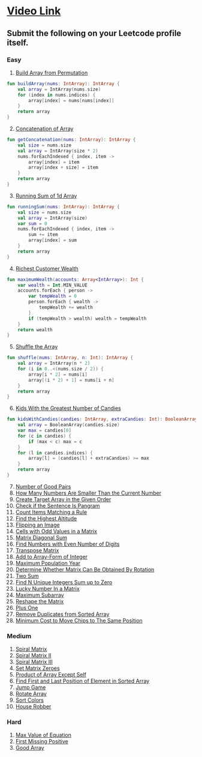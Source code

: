 # [Video Link](https://youtu.be/n60Dn0UsbEk)

## Submit the following on your Leetcode profile itself.

### Easy
1. [Build Array from Permutation](https://leetcode.com/problems/build-array-from-permutation/)

```kotlin
fun buildArray(nums: IntArray): IntArray {
    val array = IntArray(nums.size)
    for (index in nums.indices) {
        array[index] = nums[nums[index]]
    }
    return array
}
```
2. [Concatenation of Array](https://leetcode.com/problems/concatenation-of-array/)

```kotlin
fun getConcatenation(nums: IntArray): IntArray {
    val size = nums.size
    val array = IntArray(size * 2)
    nums.forEachIndexed { index, item ->
        array[index] = item
        array[index + size] = item
    }
    return array
}
```
3. [Running Sum of 1d Array](https://leetcode.com/problems/running-sum-of-1d-array/)

```kotlin
fun runningSum(nums: IntArray): IntArray {
    val size = nums.size
    val array = IntArray(size)
    var sum = 0
    nums.forEachIndexed { index, item ->
        sum += item
        array[index] = sum
    }
    return array
}
```
4. [Richest Customer Wealth](https://leetcode.com/problems/richest-customer-wealth/)
```kotlin
fun maximumWealth(accounts: Array<IntArray>): Int {
    var wealth = Int.MIN_VALUE
    accounts.forEach { person ->
        var tempWealth = 0
        person.forEach { wealth ->
            tempWealth += wealth
        }
        if (tempWealth > wealth) wealth = tempWealth
    }
    return wealth
}
```
5. [Shuffle the Array](https://leetcode.com/problems/shuffle-the-array/)
```kotlin
fun shuffle(nums: IntArray, n: Int): IntArray {
    val array = IntArray(n * 2)
    for (i in 0..<(nums.size / 2)) {
        array[i * 2] = nums[i]
        array[(i * 2) + 1] = nums[i + n]
    }
    return array
}
```
6. [Kids With the Greatest Number of Candies](https://leetcode.com/problems/kids-with-the-greatest-number-of-candies/)
```kotlin
fun kidsWithCandies(candies: IntArray, extraCandies: Int): BooleanArray {
    val array = BooleanArray(candies.size)
    var max = candies[0]
    for (c in candies) {
        if (max < c) max = c
    }
    for (l in candies.indices) {
        array[l] = (candies[l] + extraCandies) >= max
    }
    return array
}
```
7. [Number of Good Pairs](https://leetcode.com/problems/number-of-good-pairs/)
8. [How Many Numbers Are Smaller Than the Current Number](https://leetcode.com/problems/how-many-numbers-are-smaller-than-the-current-number/)
9. [Create Target Array in the Given Order](https://leetcode.com/problems/create-target-array-in-the-given-order/)
10. [Check if the Sentence Is Pangram](https://leetcode.com/problems/check-if-the-sentence-is-pangram/)
11. [Count Items Matching a Rule](https://leetcode.com/problems/count-items-matching-a-rule/)
12. [Find the Highest Altitude](https://leetcode.com/problems/find-the-highest-altitude/)
13. [Flipping an Image](https://leetcode.com/problems/flipping-an-image/)
14. [Cells with Odd Values in a Matrix](https://leetcode.com/problems/cells-with-odd-values-in-a-matrix/)
15. [Matrix Diagonal Sum](https://leetcode.com/problems/matrix-diagonal-sum/)
16. [Find Numbers with Even Number of Digits](https://leetcode.com/problems/find-numbers-with-even-number-of-digits/)
17. [Transpose Matrix](https://leetcode.com/problems/transpose-matrix/)
18. [Add to Array-Form of Integer](https://leetcode.com/problems/add-to-array-form-of-integer/)
19. [Maximum Population Year](https://leetcode.com/problems/maximum-population-year/)
20. [Determine Whether Matrix Can Be Obtained By Rotation](https://leetcode.com/problems/determine-whether-matrix-can-be-obtained-by-rotation/)
21. [Two Sum](https://leetcode.com/problems/two-sum/)
22. [Find N Unique Integers Sum up to Zero](https://leetcode.com/problems/find-n-unique-integers-sum-up-to-zero/)
23. [Lucky Number In a Matrix](https://leetcode.com/problems/lucky-numbers-in-a-matrix/)
24. [Maximum Subarray](https://leetcode.com/problems/maximum-subarray/)
25. [Reshape the Matrix](https://leetcode.com/problems/reshape-the-matrix/)
26. [Plus One](https://leetcode.com/problems/plus-one/)
27. [Remove Duplicates from Sorted Array](https://leetcode.com/problems/remove-duplicates-from-sorted-array/)
28. [Minimum Cost to Move Chips to The Same Position](https://leetcode.com/problems/minimum-cost-to-move-chips-to-the-same-position/)

### Medium
1. [Spiral Matrix](https://leetcode.com/problems/spiral-matrix/)
2. [Spiral Matrix II](https://leetcode.com/problems/spiral-matrix-ii/)
3. [Spiral Matrix III](https://leetcode.com/problems/spiral-matrix-iii/)
4. [Set Matrix Zeroes](https://leetcode.com/problems/set-matrix-zeroes/)
5. [Product of Array Except Self](https://leetcode.com/problems/product-of-array-except-self/)
6. [Find First and Last Position of Element in Sorted Array](https://leetcode.com/problems/find-first-and-last-position-of-element-in-sorted-array/)
7. [Jump Game](https://leetcode.com/problems/jump-game/)
8. [Rotate Array](https://leetcode.com/problems/rotate-array/)
9. [Sort Colors](https://leetcode.com/problems/sort-colors/)
10. [House Robber](https://leetcode.com/problems/house-robber/)

### Hard
1. [Max Value of Equation](https://leetcode.com/problems/max-value-of-equation/)
2. [First Missing Positive](https://leetcode.com/problems/first-missing-positive/)
3. [Good Array](https://leetcode.com/problems/check-if-it-is-a-good-array/)
